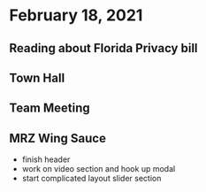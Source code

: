 # February 18, 2021

## Reading about Florida Privacy bill

## Town Hall

## Team Meeting

## MRZ Wing Sauce
- finish header
- work on video section and hook up modal
- start complicated layout slider section